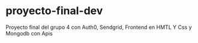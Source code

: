 # proyecto-final-dev
Proyecto final del grupo 4 con Auth0, Sendgrid, Frontend en HMTL Y Css y Mongodb con Apis
